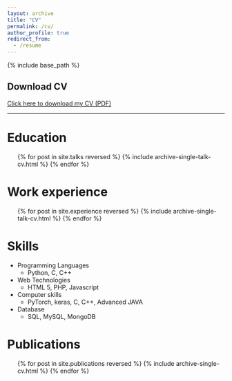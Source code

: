 ```yaml
---
layout: archive
title: "CV"
permalink: /cv/
author_profile: true
redirect_from:
  - /resume
---
```


{% include base_path %}

## Download CV
[Click here to download my CV (PDF)](/assets/md_junayed_hossain_CV.pdf)

---

Education
======
<ul>{% for post in site.talks reversed %}
  {% include archive-single-talk-cv.html %}
{% endfor %}</ul>

Work experience
======
<ul>{% for post in site.experience reversed %}
  {% include archive-single-talk-cv.html %}
{% endfor %}</ul>
  
Skills
======
* Programming Languages
    * Python, C, C++
* Web Technologies
    * HTML 5, PHP, Javascript
* Computer skills
    * PyTorch, keras, C, C++, Advanced JAVA
* Database
    * SQL, MySQL, MongoDB

Publications
======
<ul>{% for post in site.publications reversed %}
  {% include archive-single-cv.html %}
{% endfor %}</ul>
